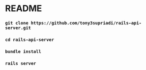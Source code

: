 # README

### `git clone https://github.com/tony3supriadi/rails-api-server.git`
### `cd rails-api-server`
### `bundle install`
### `rails server`